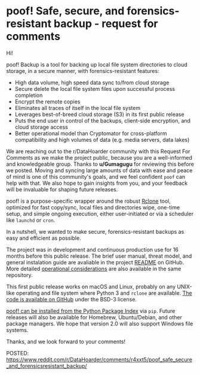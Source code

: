 # poof! Safe, secure, and forensics-resistant backup - request for comments

Hi!

poof! Backup is a tool for backing up local file system directories to cloud 
storage, in a secure manner, with forensics-resistant features:

- High data volume, high speed data sync to/from cloud storage
- Secure delete the local file system files upon successful process completion
- Encrypt the remote copies
- Eliminates all traces of itself in the local file system
- Leverages best-of-breed cloud storage (S3) in its first public release
- Puts the end user in control of the backups, client-side encryption, and cloud
  storage access
- Better operational model than Cryptomator for cross-platform compatibility and
  high volumes of data (e.g. media servers, data lakes)

We are reaching out to the r/DataHoarder community with this Request For
Comments as we make the project public, because you are a well-informed and
knowledgeable group.  Thanks to **u/Gumagugu** for reviewing this before we
posted. Moving and syncing large amounts of data with ease and peace of mind is
one of this community's goals, and we feel confident `poof` can help with that.
We also hope to gain insights from you, and your feedback will be invaluable for
shaping future releases.

poof! is a purpose-specific wrapper around the robust [Rclone](https://rclone.org)
tool, optimized for fast copy/sync, local files and directories wipe, one-time
setup, and simple ongoing execution, either user-initiated or via a scheduler
like `launchd` or `cron`.

In a nutshell, we wanted to make secure, forensics-resistant backups as easy and
efficient as possible.

The project was in development and continuous production use for 16 months
before this public release.  The brief user manual, threat model, and general
instalation guide are avaliable in the project [README](https://github.com/poof-backup/poof/blob/master/README.md)
on GitHub.  More detailed [operational considerations](https://github.com/poof-backup/poof/blob/master/ops-docs/index.md)
are also available in the same repository.

This first public release works on macOS and Linux, probably on any UNIX-like 
operating and file system where Python 3 and `rclone` are available.
[The code is available on GitHub](https://github.com/poof-backup/poof) under the
BSD-3 license.

[poof! can be installed from the Python Package Index](https://pypi.org/project/poof-backup/)
via `pip`.  Future releases will also be available for Homebrew, Ubuntu/Debian,
and other package managers.  We hope that version 2.0 will also support Windows
file systems.

Thanks, and we look forward to your comments!

POSTED:  https://www.reddit.com/r/DataHoarder/comments/r4xxt5/poof_safe_secure_and_forensicsresistant_backup/

